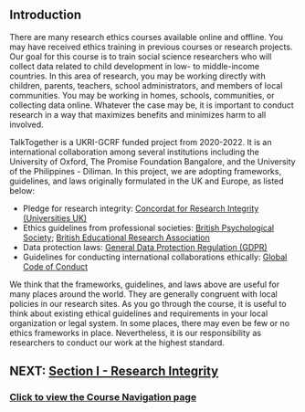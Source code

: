 ## Introduction

There are many research ethics courses available online and offline. You may have received ethics training in previous courses or research projects. Our goal for this course is to train social science researchers who will collect data related to child development in low- to middle-income countries. In this area of research, you may be working directly with children, parents, teachers, school administrators, and members of local communities. You may be working in homes, schools, communities, or collecting data online. Whatever the case may be, it is important to conduct research in a way that maximizes benefits and minimizes harm to all involved.

TalkTogether is a UKRI-GCRF funded project from 2020-2022. It is an international collaboration among several institutions including the University of Oxford, The Promise Foundation Bangalore, and the University of the Philippines - Diliman. In this project, we are adopting frameworks, guidelines, and laws originally formulated in the UK and Europe, as listed below: 

- Pledge for research integrity: [Concordat for Research Integrity (Universities UK)](https://www.universitiesuk.ac.uk/policy-and-analysis/reports/Pages/the-concordat-for-research-integrity.aspx)
- Ethics guidelines from professional societies: [British Psychological Society](https://www.bps.org.uk/sites/bps.org.uk/files/Policy/Policy%20-%20Files/BPS%20Code%20of%20Human%20Research%20Ethics.pdf); [British Educational Research Association](https://www.bera.ac.uk/resources/all-publications/resources-for-researchers)
- Data protection laws: [General Data Protection Regulation (GDPR)](https://gdpr-info.eu/)
- Guidelines for conducting international collaborations ethically: [Global Code of Conduct](https://www.globalcodeofconduct.org/)

We think that the frameworks, guidelines, and laws above are useful for many places around the world. They are generally congruent with local policies in our research sites. As you go through the course, it is useful to think about existing ethical guidelines and requirements in your local organization or legal system. In some places, there may even be few or no ethics frameworks in place. Nevertheless, it is our responsibility as researchers to conduct our work at the highest standard.

## NEXT: [Section I - Research Integrity](integrity.md)
### [Click to view the Course Navigation page](toc.md)
